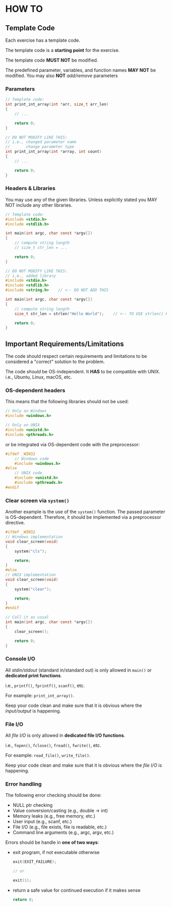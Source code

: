 # HOW TO

## Template Code

Each exercise has a template code.

The template code is a **starting point** for the exercise.

The template code **MUST NOT** be modified.

The predefined parameter, variables,
and function names **MAY NOT** be modified.
You may also **NOT** _add/remove_ parameters

### Parameters

```c
// Template code:
int print_int_array(int *arr, size_t arr_len)
{
    // ...

    return 0;
}

// DO NOT MODIFY LIKE THIS:
// i.e., changed parameter name
//       change parameter type
int print_int_array(int *array, int count)
{
    // ...

    return 0;
}
```

### Headers & Libraries

You may use any of the given libraries. Unless explicitly stated you MAY NOT include any other libraries.

```c
// Template code:
#include <stdio.h>
#include <stdlib.h>

int main(int argc, char const *argv[])
{
    // compute string length
    // size_t str_len = ...

    return 0;
}

// DO NOT MODIFY LIKE THIS:
// i.e., added library
#include <stdio.h>
#include <stdlib.h>
#include <string.h>    // <-- DO NOT ADD THIS

int main(int argc, char const *argv[])
{
    // compute string length
    size_t str_len = strlen("Hello World");    // <-- TO USE strlen() HERE

    return 0;
}
```

## Important Requirements/Limitations

The code should respect certain requirements and limitations to be considered a "correct" solution to the problem.

The code _should_ be OS-independent.
It **HAS** to be compatible with UNIX.
i.e., Ubuntu, Linux, macOS, etc.

### OS-dependent headers

This means that the following libraries should not be used:

```c
// Only on Windows
#include <windows.h>

// Only on UNIX
#include <unistd.h>
#include <pthreads.h>
```

or be integrated via OS-dependent code with the preprocessor:

```c
#ifdef _WIN32
    // Windows code
    #include <windows.h>
#else
    // UNIX code
    #include <unistd.h>
    #include <pthreads.h>
#endif
```

### Clear screen via `system()`

Another example is the use of the `system()` function.
The passed parameter is OS-dependent. Therefore, it should be implemented via a preprocessor directive.

```c
#ifdef _WIN32
// Windows implementation
void clear_screen(void)
{
    system("cls");

    return;
}
#else
// UNIX implementation
void clear_screen(void)
{
    system("clear");

    return;
}
#endif

// Call it as usual
int main(int argc, char const *argv[])
{
    clear_screen();

    return 0;
}
```

### Console I/O

All _stdin/stdout_ (standard in/standard out) is only allowed in `main()`
or **dedicated print functions**.

i.e., `printf()`, `fprintf()`, `scanf()`, etc.

For example: `print_int_array()`.

Keep your code clean and make sure that it is obvious where the _input/output_ is happening.

### File I/O

All _file I/O_ is only allowed in **dedicated file I/O functions**.

i.e., `fopen()`, `fclose()`, `fread()`, `fwrite()`, etc.

For example: `read_file()`, `write_file()`.

Keep your code clean and make sure that it is obvious where the _file I/O_ is happening.

### Error handling

The following error checking should be done:

- NULL ptr checking
- Value conversion/casting (e.g., double -> int)
- Memory leaks (e.g., free memory, etc.)
- User input (e.g., scanf, etc.)
- File I/O (e.g., file exists, file is readable, etc.)
- Command line arguments (e.g., argc, argv, etc.)

Errors should be handle in **one of two ways**:

- exit program, if not executable otherwise

    ```c
    exit(EXIT_FAILURE);

    // or

    exit(1);
    ```

- return a safe value for continued execution if it makes sense

    ```c
    return 0;
    ```
